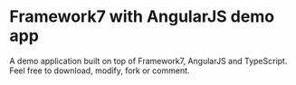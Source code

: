 # Framework7 with AngularJS demo app

A demo application built on top of Framework7, AngularJS and TypeScript. Feel free to download, modify, fork or comment.
